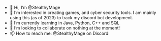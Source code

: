 - 👋 Hi, I’m @StealthyMage
- 👀 I’m interested in creating games, and cyber security tools. I am mainly using this (as of 2023) to track my discord bot development.
- 🌱 I’m currently learning in Java, Python, C++ and SQL
- 💞️ I’m looking to collaborate on nothing at the moment!
- 📫 How to reach me: @StealthyMage on Discord

<!---
StealthyMage/StealthyMage is a ✨ special ✨ repository because its `README.md` (this file) appears on your GitHub profile.
You can click the Preview link to take a look at your changes.
--->

